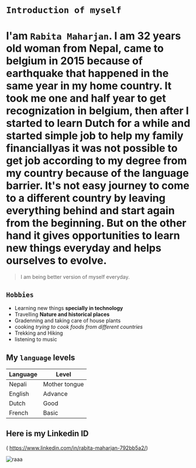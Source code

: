 # ` Introduction of myself `

# I'am ` Rabita Maharjan `. I am 32 years old woman from Nepal, came to belgium in 2015 because of earthquake that happened in the same year in my home country. It took me one and half year to get recognization in belgium, then after I started to learn Dutch for a while and started simple job to help my family financiallyas it was not possible to get job according to my degree from my country because of the language barrier. It's not easy journey to come to a different country by leaving everything behind and start again from the beginning. But on the other hand it gives opportunities to learn new things everyday and helps ourselves to evolve. 
>I am being better version of myself everyday.

## ` Hobbies `
- Learning new things **specially in technology**
- Travelling **Nature and historical places**
- Gradenning and taking care of house plants
- cooking *trying to cook foods from different countries*
- Trekking and Hiking
- listening to music 


## My ` language ` levels
| Language | Level |
| --- | --- |
| Nepali | Mother tongue |
| English | Advance  |
| Dutch | Good |
| French | Basic |

## Here is my Linkedin ID 

( https://www.linkedin.com/in/rabita-maharjan-792bb5a2/)


![raaa](https://user-images.githubusercontent.com/125188312/218330392-821518ef-ebbc-4b25-a89a-b9e8b6cd373b.jpg/200/200)








